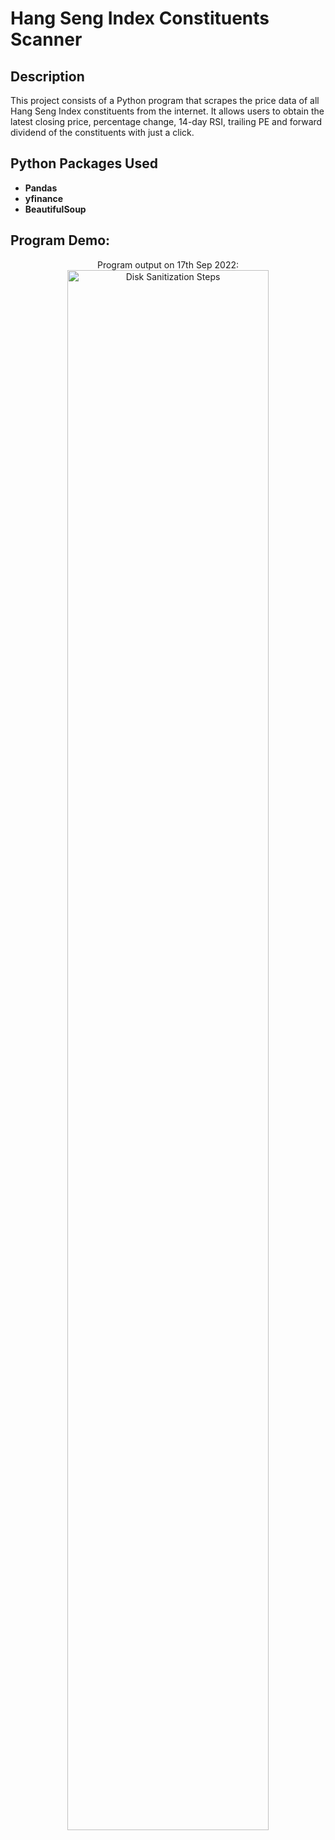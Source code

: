 <h1>Hang Seng Index Constituents Scanner</h1>

<h2>Description</h2>
This project consists of a Python program that scrapes the price data of all Hang Seng Index constituents from the internet. It allows users to obtain the latest closing price, percentage change, 14-day RSI, trailing PE and forward dividend of the constituents with just a click. 
<br />


<h2>Python Packages Used</h2>

- <b>Pandas</b> 
- <b>yfinance</b>
- <b>BeautifulSoup</b>

<h2>Program Demo:</h2>

<p align="center">
Program output on 17th Sep 2022: <br/>
<img src="https://i.imgur.com/lPUtCGG.jpg" height="80%" width="80%" alt="Disk Sanitization Steps"/>
<br />
</p>
